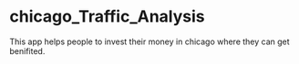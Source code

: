 # chicago_Traffic_Analysis
This app helps people to invest their money in chicago where they can get benifited.
